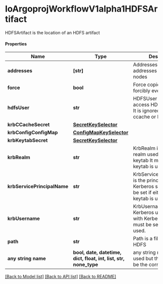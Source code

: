 # IoArgoprojWorkflowV1alpha1HDFSArtifact

HDFSArtifact is the location of an HDFS artifact

#### Properties
Name | Type | Description | Notes
------------ | ------------- | ------------- | -------------
**addresses** | **[str]** | Addresses is accessible addresses of HDFS name nodes | [optional] 
**force** | **bool** | Force copies a file forcibly even if it exists | [optional] 
**hdfsUser** | **str** | HDFSUser is the user to access HDFS file system. It is ignored if either ccache or keytab is used. | [optional] 
**krbCCacheSecret** | [**SecretKeySelector**](SecretKeySelector.md) |  | [optional] 
**krbConfigConfigMap** | [**ConfigMapKeySelector**](ConfigMapKeySelector.md) |  | [optional] 
**krbKeytabSecret** | [**SecretKeySelector**](SecretKeySelector.md) |  | [optional] 
**krbRealm** | **str** | KrbRealm is the Kerberos realm used with Kerberos keytab It must be set if keytab is used. | [optional] 
**krbServicePrincipalName** | **str** | KrbServicePrincipalName is the principal name of Kerberos service It must be set if either ccache or keytab is used. | [optional] 
**krbUsername** | **str** | KrbUsername is the Kerberos username used with Kerberos keytab It must be set if keytab is used. | [optional] 
**path** | **str** | Path is a file path in HDFS | 
**any string name** | **bool, date, datetime, dict, float, int, list, str, none_type** | any string name can be used but the value must be the correct type | [optional]

[[Back to Model list]](../README.md#documentation-for-models) [[Back to API list]](../README.md#documentation-for-api-endpoints) [[Back to README]](../README.md)

